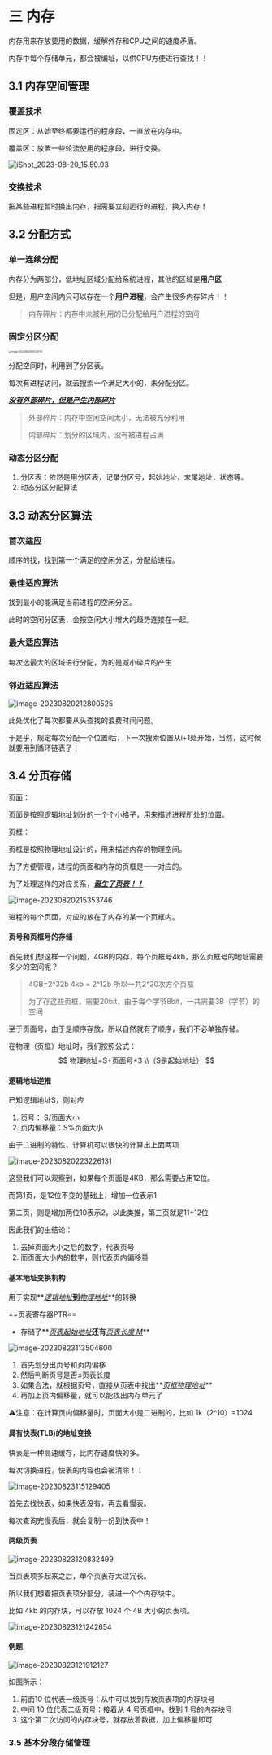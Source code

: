 # 三 内存

内存用来存放要用的数据，缓解外存和CPU之间的速度矛盾。

内存中每个存储单元，都会被编址，以供CPU方便进行查找！！



## 3.1 内存空间管理

### 覆盖技术

固定区：从始至终都要运行的程序段，一直放在内存中。

覆盖区：放置一些轮流使用的程序段，进行交换。 

![iShot_2023-08-20_15.59.03](https://picgo-sy.oss-cn-beijing.aliyuncs.com/img/202308201613806.png)

### 交换技术

 把某些进程暂时换出内存，把需要立刻运行的进程，换入内存！

## 3.2 分配方式

### 单一连续分配

内存分为两部分，低地址区域分配给系统进程，其他的区域是**用户区**

但是，用户空间内只可以存在一个**用户进程**，会产生很多内存碎片！！

> 内存碎片：内存中未被利用的已分配给用户进程的空间

### 固定分区分配

<img src="https://picgo-sy.oss-cn-beijing.aliyuncs.com/img/202308201807739.png" alt="image-20230820180729719" style="zoom:33%;" />

 分配空间时，利用到了分区表。

每次有进程访问，就去搜索一个满足大小的，未分配分区。

**<u>*没有外部碎片，但是产生内部碎片*</u>**

> 外部碎片：内存中空闲空间太小，无法被充分利用
>
> 内部碎片：划分的区域内，没有被进程占满

### 动态分区分配

1. 分区表：依然是用分区表，记录分区号，起始地址，末尾地址，状态等。
2. 动态分区分配算法

##  3.3 动态分区算法

### 首次适应

 顺序的找，找到第一个满足的空闲分区，分配给进程。

### 最佳适应算法

找到最小的能满足当前进程的空闲分区。

此时的空闲分区表，会按空闲大小增大的趋势连接在一起。

### 最大适应算法

每次选最大的区域进行分配，为的是减小碎片的产生

### 邻近适应算法

![image-20230820212800525](https://picgo-sy.oss-cn-beijing.aliyuncs.com/img/202308202128727.png)

此处优化了每次都要从头查找的浪费时间问题。

于是乎，规定每次分配一个位置i后，下一次搜索位置从i+1处开始，当然，这时候就要用到循环链表了！

## 3.4 分页存储

 页面：

页面是按照逻辑地址划分的一个个小格子，用来描述进程所处的位置。

页框：

页框是按照物理地址设计的，用来描述内存的物理空间。

为了方便管理，进程的页面和内存的页框是一一对应的。

为了处理这样的对应关系，**<u>*诞生了页表！！*</u>**

![image-20230820215353746](https://picgo-sy.oss-cn-beijing.aliyuncs.com/img/202308202153769.png)

进程的每个页面，对应的放在了内存的某一个页框内。

#### 页号和页框号的存储

首先我们想这样一个问题，4GB的内存，每个页框号4kb，那么页框号的地址需要多少的空间呢？

> 4GB=2^32b  4kb = 2^12b 所以一共2^20次方个页框
>
> 为了存这些页框，需要20bit，由于每个字节8bit，一共需要3B（字节）的空间

至于页面号，由于是顺序存放，所以自然就有了顺序，我们不必单独存储。

在物理（页框）地址时，我们按照公式：
$$
物理地址=S+页面号*3 \\（S是起始地址）
$$

#### 逻辑地址逆推

已知逻辑地址S，则对应

1. 页号： S/页面大小
2. 页内偏移量：S%页面大小

由于二进制的特性，计算机可以很快的计算出上面两项

![image-20230820223226131](https://picgo-sy.oss-cn-beijing.aliyuncs.com/img/202308202232157.png)

这里我们可以观察到，如果每个页面是4KB，那么需要占用12位。

而第1页，是12位不变的基础上，增加一位表示1

第二页，则是增加两位10表示2，以此类推，第三页就是11+12位

因此我们的出结论：

1. 去掉页面大小之后的数字，代表页号
2. 而页面大小内的数字，则代表页内偏移量

#### 基本地址变换机构

用于实现**<u>*逻辑地址*</u>**到**<u>*物理地址*</u>**的转换

==页表寄存器PTR==

- 存储了**<u>*页表起始地址*</u>**还有**<u>*页表长度 M*</u>**

![image-20230823113504600](https://picgo-sy.oss-cn-beijing.aliyuncs.com/img/202308231135155.png)  

1. 首先划分出页号和页内偏移
2. 然后判断页号是否≤页表长度
3. 如果合法，就根据页号，直接从页表中找出**<u>*页框物理地址*</u>**
4. 再加上页内偏移量，就可以能找出内存单元了

⚠️注意：在计算页内偏移量时，页面大小是二进制的，比如 1k（2^10）=1024



#### 具有快表(TLB)的地址变换

快表是一种高速缓存，比内存速度快的多。

每次切换进程，快表的内容也会被清除！！

![image-20230823115129405](https://picgo-sy.oss-cn-beijing.aliyuncs.com/img/202308231151435.png)

首先去找快表，如果快表没有，再去看慢表。

每次查询完慢表后，就会复制一份到快表中！

#### 两级页表

![image-20230823120832499](https://picgo-sy.oss-cn-beijing.aliyuncs.com/img/202308231208539.png)

当页表项多起来之后，单个页表存太过冗长。

所以我们想着把页表项分部分，装进一个个内存块中。

比如 4kb 的内存块，可以存放 1024 个 4B 大小的页表项。

![image-20230823121242654](https://picgo-sy.oss-cn-beijing.aliyuncs.com/img/202308231212690.png)

#### 例题

![image-20230823121912127](https://picgo-sy.oss-cn-beijing.aliyuncs.com/img/202308231219157.png)

如图所示：

1. 前面10 位代表一级页号：从中可以找到存放页表项的内存块号
2. 中间 10 位代表二级页号：接着从 4 号页框中，找到 1 号的内存块号
3. 这个第二次访问的内存块号，就存放着数据，加上偏移量即可



### 3.5 基本分段存储管理







  

